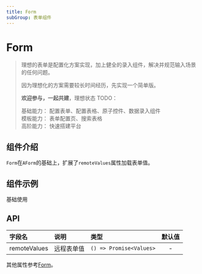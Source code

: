 ```yaml
---
title: Form
subGroup: 表单组件
---
```


# Form

> 理想的表单是配置化方案实现，加上健全的录入组件，解决并规范输入场景的任何问题。
>
> 因为理想化的方案需要较长时间经历，先实现一个简单版。
>
> **欢迎参与，一起共建**，理想状态 TODO：
>
> 基础能力： 配置表单、配置表格、原子控件、数据录入组件  
> 模板能力： 表单配置页、搜索表格  
> 高阶能力： 快速搭建平台

## 组件介绍

`Form`在`AForm`的基础上，扩展了`remoteValues`属性加载表单值。

## 组件示例

基础使用
<Demo src="./demos/remoteValues.tsx" />

## API

| 字段名       | 说明       | 类型                    | 默认值 |
| :----------- | :--------- | :---------------------- | :----: |
| remoteValues | 远程表单值 | `() => Promise<Values>` |   -    |

其他属性参考[Form](https://ant.design/components/form-cn/#API)。
